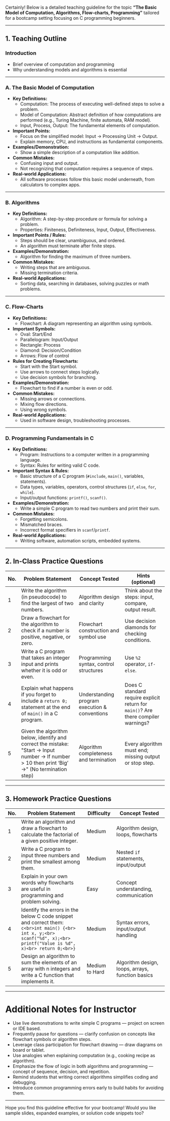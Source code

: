 Certainly! Below is a detailed teaching guideline for the topic **“The Basic Model of Computation, Algorithms, Flow-charts, Programming”** tailored for a bootcamp setting focusing on C programming beginners.

---

## 1. Teaching Outline

### Introduction
- Brief overview of computation and programming
- Why understanding models and algorithms is essential

---

### A. The Basic Model of Computation
- **Key Definitions:**
  - Computation: The process of executing well-defined steps to solve a problem.
  - Model of Computation: Abstract definition of how computations are performed (e.g., Turing Machine, finite automata, RAM model).
  - Input, Process, Output: The fundamental elements of computation.
- **Important Points:**
  - Focus on the simplified model: Input → Processing Unit → Output.
  - Explain memory, CPU, and instructions as fundamental components.
- **Examples/Demonstration:**
  - Show a simple description of a computation like addition.
- **Common Mistakes:**
  - Confusing input and output.
  - Not recognizing that computation requires a sequence of steps.
- **Real-world Applications:**
  - All software processes follow this basic model underneath, from calculators to complex apps.

---

### B. Algorithms
- **Key Definitions:**
  - Algorithm: A step-by-step procedure or formula for solving a problem.
  - Properties: Finiteness, Definiteness, Input, Output, Effectiveness.
- **Important Points / Rules:**
  - Steps should be clear, unambiguous, and ordered.
  - An algorithm must terminate after finite steps.
- **Examples/Demonstration:**
  - Algorithm for finding the maximum of three numbers.
- **Common Mistakes:**
  - Writing steps that are ambiguous.
  - Missing termination criteria.
- **Real-world Applications:**
  - Sorting data, searching in databases, solving puzzles or math problems.

---

### C. Flow-Charts
- **Key Definitions:**
  - Flowchart: A diagram representing an algorithm using symbols.
- **Important Symbols:**
  - Oval: Start/End
  - Parallelogram: Input/Output
  - Rectangle: Process
  - Diamond: Decision/Condition
  - Arrows: Flow of control
- **Rules for Creating Flowcharts:**
  - Start with the Start symbol.
  - Use arrows to connect steps logically.
  - Use decision symbols for branching.
- **Examples/Demonstration:**
  - Flowchart to find if a number is even or odd.
- **Common Mistakes:**
  - Missing arrows or connections.
  - Mixing flow directions.
  - Using wrong symbols.
- **Real-world Applications:**
  - Used in software design, troubleshooting processes.

---

### D. Programming Fundamentals in C
- **Key Definitions:**
  - Program: Instructions to a computer written in a programming language.
  - Syntax: Rules for writing valid C code.
- **Important Syntax & Rules:**
  - Basic structure of a C program (`#include`, `main()`, variables, statements).
  - Data types, variables, operators, control structures (`if`, `else`, `for`, `while`).
  - Input/output functions: `printf()`, `scanf()`.
- **Examples/Demonstration:**
  - Write a simple C program to read two numbers and print their sum.
- **Common Mistakes:**
  - Forgetting semicolons.
  - Mismatched braces.
  - Incorrect format specifiers in `scanf`/`printf`.
- **Real-world Applications:**
  - Writing software, automation scripts, embedded systems.

---

## 2. In-Class Practice Questions

| No. | Problem Statement                                      | Concept Tested                        | Hints (optional)                                   |
|------|------------------------------------------------------|-------------------------------------|---------------------------------------------------|
|1|Write the algorithm (in pseudocode) to find the largest of two numbers.| Algorithm design and clarity | Think about the steps: input, compare, output result.|
|2|Draw a flowchart for the algorithm to check if a number is positive, negative, or zero.| Flowchart construction and symbol use | Use decision diamonds for checking conditions.    |
|3|Write a C program that takes an integer input and prints whether it is odd or even.| Programming syntax, control structures | Use `%2` operator, `if-else`.                      |
|4|Explain what happens if you forget to include a `return 0;` statement at the end of `main()` in a C program.| Understanding program execution & conventions | Does C standard require explicit return for `main()`? Are there compiler warnings?|
|5|Given the algorithm below, identify and correct the mistake: "Start → Input number → If number > 10 then print ‘Big’ →" (No termination step)| Algorithm completeness and termination | Every algorithm must end; missing output or stop step.|

---

## 3. Homework Practice Questions

| No. | Problem Statement                                          | Difficulty | Concept Tested                  |
|------|-----------------------------------------------------------|------------|--------------------------------|
|1|Write an algorithm and draw a flowchart to calculate the factorial of a given positive integer.| Medium     | Algorithm design, loops, flowcharts |
|2|Write a C program to input three numbers and print the smallest among them.| Medium     | Nested `if` statements, input/output |
|3|Explain in your own words why flowcharts are useful in programming and problem solving.| Easy       | Concept understanding, communication |
|4|Identify the errors in the below C code snippet and correct them: <br>```c<br>int main() {<br> int x, y;<br> scanf("%d", x);<br> printf("Value is %d", x)<br> return 0;<br>}```| Medium     | Syntax errors, input/output handling |
|5|Design an algorithm to sum the elements of an array with n integers and write a C function that implements it.| Medium to Hard | Algorithm design, loops, arrays, function basics |

---

# Additional Notes for Instructor

- Use live demonstrations to write simple C programs — project on screen or IDE based.
- Frequently pause for questions — clarify confusion on concepts like flowchart symbols or algorithm steps.
- Leverage class participation for flowchart drawing — draw diagrams on board or tablet.
- Use analogies when explaining computation (e.g., cooking recipe as algorithm).
- Emphasize the flow of logic in both algorithms and programming — concept of sequence, decision, and repetition.
- Remind students that writing correct algorithms simplifies coding and debugging.
- Introduce common programming errors early to build habits for avoiding them.

---

Hope you find this guideline effective for your bootcamp! Would you like sample slides, expanded examples, or solution code snippets too?